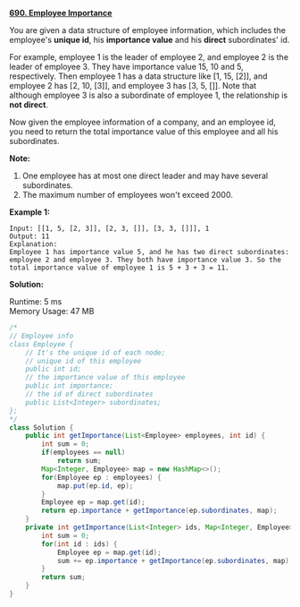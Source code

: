 **[690. Employee Importance](https://leetcode.com/problems/employee-importance/)**

You are given a data structure of employee information, which includes the employee's **unique id**, his **importance value** and his **direct** subordinates' id.

For example, employee 1 is the leader of employee 2, and employee 2 is the leader of employee 3. They have importance value 15, 10 and 5, respectively. Then employee 1 has a data structure like [1, 15, [2]], and employee 2 has [2, 10, [3]], and employee 3 has [3, 5, []]. Note that although employee 3 is also a subordinate of employee 1, the relationship is **not direct**.

Now given the employee information of a company, and an employee id, you need to return the total importance value of this employee and all his subordinates.

**Note:**

1. One employee has at most one direct leader and may have several subordinates.
2. The maximum number of employees won't exceed 2000.

**Example 1:**

```
Input: [[1, 5, [2, 3]], [2, 3, []], [3, 3, []]], 1
Output: 11
Explanation:
Employee 1 has importance value 5, and he has two direct subordinates: employee 2 and employee 3. They both have importance value 3. So the total importance value of employee 1 is 5 + 3 + 3 = 11.
```

 
**Solution:**

Runtime: 5 ms<br/>
Memory Usage: 47 MB

```java
/*
// Employee info
class Employee {
    // It's the unique id of each node;
    // unique id of this employee
    public int id;
    // the importance value of this employee
    public int importance;
    // the id of direct subordinates
    public List<Integer> subordinates;
};
*/
class Solution {
    public int getImportance(List<Employee> employees, int id) {
        int sum = 0;
        if(employees == null)
            return sum;
        Map<Integer, Employee> map = new HashMap<>();
        for(Employee ep : employees) {
            map.put(ep.id, ep);
        }
        Employee ep = map.get(id);       
        return ep.importance + getImportance(ep.subordinates, map);
    }
    private int getImportance(List<Integer> ids, Map<Integer, Employee> map) {
        int sum = 0;
        for(int id : ids) {
            Employee ep = map.get(id);
            sum += ep.importance + getImportance(ep.subordinates, map);
        }
        return sum;
    }
}
```